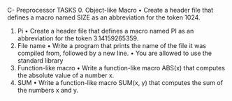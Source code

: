 C- Preprocessor
TASKS
0. Object-like Macro
•	Create a header file that defines a macro named SIZE as an abbreviation for the token 1024.
1. Pi
•	Create a header file that defines a macro named PI as an abbreviation for the token 3.14159265359.
2. File name
•	Write a program that prints the name of the file it was compiled from, followed by a new line.
•	You are allowed to use the standard library
3. Function-like macro
•	Write a function-like macro ABS(x) that computes the absolute value of a number x.
4. SUM
•	Write a function-like macro SUM(x, y) that computes the sum of the numbers x and y.
